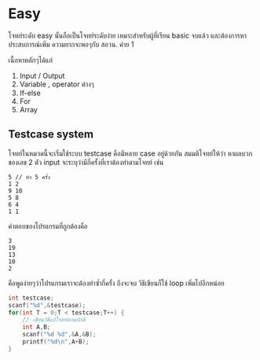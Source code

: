 Easy
========
โจทย์ระดับ easy นั้นถือเป็นโจทย์ระดับง่าย เหมาะสำหรับผู้ที่เรียน basic จบแล้ว และต้องการหาประสบการณ์เพิ่ม ความยากจะพอๆกับ สอวน. ค่าย 1

เนื้อหาหลักๆได้แก่
1. Input / Output
2. Variable , operator ต่างๆ
3. If-else
4. For
5. Array

Testcase system
---------------
โจทย์ในหมวดนี้จะเริ่มใช้ระบบ testcase คือมีหลาย case อยู่ด้วยกัน สมมติโจทย์ให้ว่า หาผลบวกของเลข 2 ตัว input จะระบุว่ามีกี่ครั้งที่เราต้องทำตามโจทย์ เช่น
```
5 // ทำ 5 ครั้ง
1 2
9 10
5 8
6 4
1 1
```
คำตอบของโปรแกรมที่ถูกต้องคือ
```
3
19
13
10
2
```
คือพูดง่ายๆว่าโปรแกรมเราจะต้องทำซ้ำกี่ครั้ง ถึงจะจบ วิธีเขียนก็ใช้ loop เพิ่มไปอีกหน่อย
```cpp
int testcase;
scanf("%d",&testcase);
for(int T = 0;T < testcase;T++) {
	// เขียนวิธีแก้โจทย์ตามปกติ
    int A,B;
    scanf("%d %d",&A,&B);
    printf("%d\n",A+B);
}
```